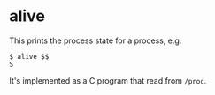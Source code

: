 # alive

This prints the process state for a process, e.g.

    $ alive $$
    S

It's implemented as a C program that read from `/proc`.
